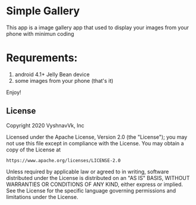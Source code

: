 # Simple Gallery

This app is a image gallery app that used to display your images from your phone with minimun coding 

# Requrements:
  1) android 4.1+ Jelly Bean device
  2) some images from your phone
  (that's it)
  

  Enjoy!
  
## License

Copyright 2020   VyshnavVk, Inc

Licensed under the Apache License, Version 2.0 (the "License");
you may not use this file except in compliance with the License.
You may obtain a copy of the License at

    https://www.apache.org/licenses/LICENSE-2.0

Unless required by applicable law or agreed to in writing, software
distributed under the License is distributed on an "AS IS" BASIS,
WITHOUT WARRANTIES OR CONDITIONS OF ANY KIND, either express or implied.
See the License for the specific language governing permissions and
limitations under the License.
